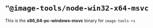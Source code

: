 # `"@image-tools/node-win32-x64-msvc`

This is the **x86_64-pc-windows-msvc** binary for `image-tools-rs`
